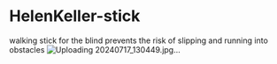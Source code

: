 # HelenKeller-stick
walking stick for the blind prevents the risk of slipping and running into obstacles
![Uploading 20240717_130449.jpg…]()
